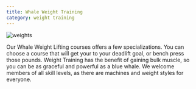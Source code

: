 ```yaml
---
title: Whale Weight Training
category: weight training
---
```


![weights](/assets/images/weights.jpg)

Our Whale Weight Lifting courses offers a few specializations. You can choose a course that will get your to your deadlift goal, or bench press those pounds. Weight Training has the benefit of gaining bulk muscle, so you can be as graceful and powerful as a blue whale. We welcome members of all skill levels, as there are machines and weight styles for everyone.
